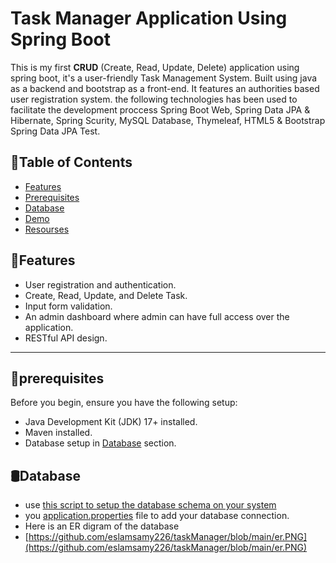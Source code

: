 # Task Manager Application Using Spring Boot
This is my first **CRUD** (Create, Read, Update, Delete) application using spring boot, it's a user-friendly Task Management System. Built using java as a backend and bootstrap as a front-end. It features an authorities based user registration system.
the following technologies has been used to facilitate the development proccess Spring Boot Web, Spring Data JPA & Hibernate, Spring Scurity, MySQL Database, Thymeleaf, HTML5 & Bootstrap Spring Data JPA Test.

## 📝Table of Contents
- [Features](#features)
- [Prerequisites](#prerequisites)
- [Database](#Databsse)
- [Demo](#Demo)
- [Resourses](#Resourses)

## 🚀Features

- User registration and authentication.
- Create, Read, Update, and Delete Task.
- Input form validation.
- An admin dashboard where admin can have full access over the application.
- RESTful API design.
---
## 📖prerequisites
Before you begin, ensure you have the following setup:

- Java Development Kit (JDK) 17+ installed.
- Maven installed.
- Database setup in [Database](#Databsse) section.

## 🛢️Database
- use [this script to setup the database schema on your system](https://github.com/eslamsamy226/taskManager/blob/main/databse.sql)
- you [application.properties](https://github.com/eslamsamy226/taskManager/blob/main/src/main/resources/application.properties) file to add your database connection.
- Here is an ER digram of the database
- [https://github.com/eslamsamy226/taskManager/blob/main/er.PNG](https://github.com/eslamsamy226/taskManager/blob/main/er.PNG) 


  
